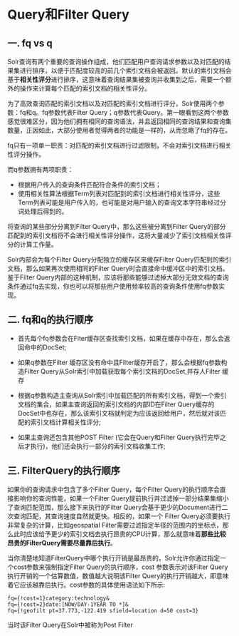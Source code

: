 # Query和Filter Query

## 一. fq vs q

Solr查询有两个重要的查询操作组成，他们匹配用户查询请求参数以及对匹配的结果集进行排序，以便于匹配度较高的前几个索引文档会被返回。默认的索引文档会基于**相关性评分**进行排序，这意味着查询结果集被查询并收集到之后，需要一个额外的操作来计算每个匹配的索引文档的相关性评分。

为了高效查询匹配的索引文档以及对匹配的索引文档进行评分，Solr使用两个参数：fq和q。fq参数代表Filter Query；q参数代表Query。第一眼看到这两个参数感觉很难区分，因为他们拥有相同的查询语法，并且返回相同的查询结果和查询集数量，正因如此，大部分使用者觉得两者的功能是一样的，从而忽略了fq的存在。

fq只有一项单一职责：对匹配的索引文档进行过滤限制，不会对索引文档进行相关性评分操作。

而q参数拥有两项职责：

- 根据用户传入的查询条件匹配符合条件的索引文档；
- 使用相关性算法根据Term列表对匹配到的索引文档进行相关性评分，这些Term列表可能是用户传入的，也可能是对用户输入的查询文本字符串经过分词处理后得到的。

将查询的某些部分分离到Filter Query中，那么这些被分离到Filter Query的部分匹配到的索引文档将不会进行相关性评分操作，这将大量减少了索引文档相关性评分的计算工作量。

Solr内部会为每个Filter Query分配独立的缓存区来缓存Filter Query匹配到的索引文档，那么如果再次使用相同的Filter Query时会直接命中缓冲区中的索引文档。鉴于Filter Query内部的这种机制，应该将那些能够过滤掉大部分无效文档的查询条件通过fq去实现，你也可以将那些用户使用频率较高的查询条件使用fq参数实现。

## 二. fq和q的执行顺序

- 首先每个fq参数会在Fiter缓存区查找索引文档，如果在缓存中存在，那么会返回命中的DocSet;
- 如果q参数在Filter 缓存区没有命中且Filter缓存开启了，那么会根据fq参数构造Filter Query从Solr索引中加载获取每个索引文档的DocSet,并存人Filter 缓存
- 根据q参数构造主查询从Solr索引中加载匹配的所有索引文档，得到一个索引文档的集合，如果主查询返回的索引文档的内部ID在Filter Query缓存的DocSet中也存在，那么该索引文档就判定为应该返回给用户，然后就对该匹配的索引文档计算相关性评分;

- 如果主查询还包含其他POST Filter (它会在Query和Filter Query执行完毕之后才执行)，他们还会执行一部分的索引文档收集工作;

## 三. FilterQuery的执行顺序

如果你的查询请求中包含了多个Filter Query，每个Filter Query的执行顺序会直接影响你的查询性能，如果一个Filter Query提前执行并过滤掉一部分结果集缩小了查询匹配范围，那么接下来执行的Filter Query会基于更少的Document进行二次查询匹配，其查询速度自然就更快。相反的，如果一个 Filter Query必须要执行非常复杂的计算，比如geospatial Filter需要过滤指定半径的范围内的坐标点，那么此时应该给予更少的索引文档去执行昂贵的CPU计算，那么就意味着**那些比较昂贵的FilterQuery需要尽量靠后执行**。

当你清楚地知道FilterQuery中哪个执行开销是最昂贵的，Solr允许你通过指定一个cost参数来强制指定Filter Query的执行顺序，cost 参数表示对该Filter Query执行开销的一个估算数值，数值越大说明该Filter Query的执行开销越大，即意味着它应该越靠后执行。cost参数的具体使用语法如下所示:

```shell
fq={!cost=1}category:technology&
fq={!cost=2}date:[NOW/DAY-1YEAR TO *]&
fq={!geofilt pt=37.773,-122.419 sfield=location d=50 cost=3}
```

当时该Filter Query在Solr中被称为Post Filter